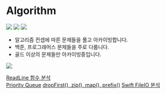 # Algorithm

<img src="https://img.shields.io/badge/Swift-v5.0-red?logo=swift" />  <img src="https://img.shields.io/badge/Xcode-v13.0-blue?logo=Xcode" />  <img src="http://mazassumnida.wtf/api/mini/generate_badge?boj=royalcircle97"/>
- 알고리즘 컨셉에 따른 문제들을 풀고 아카이빙합니다.
- 백준, 프로그래머스 문제들을 주로 다룹니다.
- 골드 이상의 문제들만 아카이빙중입니다.
<img src="http://mazandi.herokuapp.com/api?handle=royalcircle97&theme=dark"/>

<a href="https://velog.io/@seosieve/About-ReadLine-in-Algorithm">ReadLine 함수 분석</a>  
<a href="https://velog.io/@seosieve/PriorityQueue">Priority Queue</a>
<a href="https://velog.io/@seosieve/2212-%EC%84%BC%EC%84%9C-dropFirst-zip-map-prefix-uf31nn16">dropFirst(), zip(), map(), prefix()</a>
<a href="https://velog.io/@seosieve/Swift-FileIO-%EB%B6%84%EC%84%9D">Swift FileIO 분석</a>




